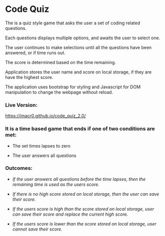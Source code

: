 # Code Quiz

The is a quiz style game that asks the user a set of coding related questions.

Each questions displays multiple options, and awaits the user to select one.

The user continues to make selections until all the questions have been answered, or if time runs out.

The score is determined based on the time remaining.

Application stores the user name and score on local storage, if they are have the highest score.

The application uses bootstrap for styling and Javascript for DOM manipulation to change the webpage without reload.


### Live Version: 

https://jmacr0.github.io/code_quiz_2.0/


### It is a time based game that ends if one of two conditions are met:

* The set times lapses to zero

* The user answers all questions

### Outcomes:

* *If the user answers all questions before the time lapses, then the remaining time is used as the users score.*

* *If there is no high score stored on local storage, then the user can save their score.*

* *If the users score is high than the score stored on local storage, user can save their score and replace the current high score.*

* *If the users score is lower than the score stored on local storage, user cannot save their score.*